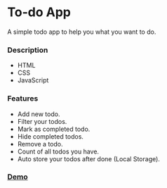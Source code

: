 # To-do App

A simple todo app to help you what you want to do.



### Description

* HTML
* CSS
* JavaScript



### **Features**

* Add new todo.
* Filter your todos.
* Mark as completed todo.
* Hide completed todos.
* Remove a todo.
* Count of all todos you have.
* Auto store your todos after done (Local Storage).

### [Demo](https://my-todos-app.vercel.app/)

